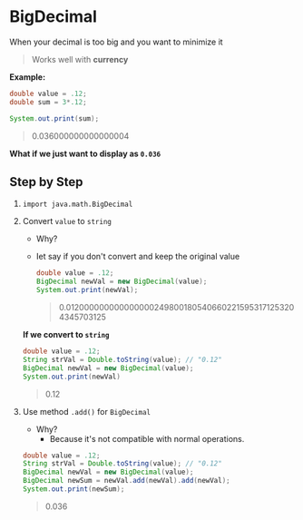 # BigDecimal

When your decimal is too big and you want to minimize it

> Works well with **currency**





**Example:**

```java
double value = .12;
double sum = 3*.12;

System.out.print(sum);
```

> 0.036000000000000004

**What if we just want to display as `0.036`**



## Step by Step

1. `import java.math.BigDecimal`

2. Convert `value` to `string`

   - Why?

   - Iet say if you don't convert and keep the original value 

     ```java
     double value = .12;
     BigDecimal newVal = new BigDecimal(value);
     System.out.print(newVal);
     ```

     > 0.0120000000000000002498001805406602215953171253204345703125

   **If we convert to `string`**

   ```java
   double value = .12;
   String strVal = Double.toString(value); // "0.12"
   BigDecimal newVal = new BigDecimal(value);
   System.out.print(newVal)
   ```

   > 0.12

3. Use method `.add()` for `BigDecimal`

   - Why?
     - Because it's not compatible with normal operations.

   ```java
   double value = .12;
   String strVal = Double.toString(value); // "0.12"
   BigDecimal newVal = new BigDecimal(value);
   BigDecimal newSum = newVal.add(newVal).add(newVal);
   System.out.print(newSum);
   ```

   > 0.036